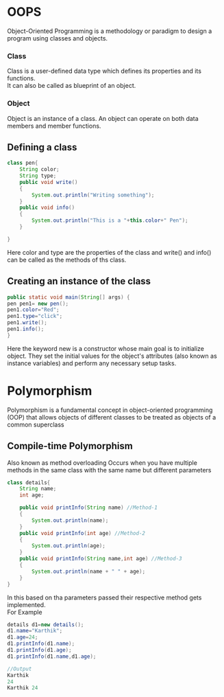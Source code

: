 # OOPS

Object-Oriented Programming is a methodology or paradigm to design a program using classes and objects.

### Class

Class is a user-defined data type which defines its properties and its functions.  
It can also be called as blueprint of an object.

### Object

Object is an instance of a class. An object can operate on both data members and member functions.

## Defining a class

```java
class pen{
    String color;
    String type;
    public void write()
    {
        System.out.println("Writing something");
    }
    public void info()
    {
        System.out.println("This is a "+this.color+" Pen");
    }

}
```

Here color and type are the properties of the class and write() and info() can be called as the methods of ths class.

## Creating an instance of the class

```java
public static void main(String[] args) {
pen pen1= new pen();
pen1.color="Red";
pen1.type="click";
pen1.write();
pen1.info();
}
```

Here the keyword new is a constructor whose main goal is to initialize object. They set the initial values for the object's attributes (also known as instance variables) and perform any necessary setup tasks.

# Polymorphism

Polymorphism is a fundamental concept in object-oriented programming (OOP) that allows objects of different classes to be treated as objects of a common superclass

## Compile-time Polymorphism

Also known as method overloading
Occurs when you have multiple methods in the same class with the same name but different parameters

```java
class details{
    String name;
    int age;

    public void printInfo(String name) //Method-1
    {
        System.out.println(name);
    }
    public void printInfo(int age) //Method-2
    {
        System.out.println(age);
    }
    public void printInfo(String name,int age) //Method-3
    {
        System.out.println(name + " " + age);
    }
}
```

In this based on tha parameters passed their respective method gets implemented.  
For Example

```java
details d1=new details();
d1.name="Karthik";
d1.age=24;
d1.printInfo(d1.name);
d1.printInfo(d1.age);
d1.printInfo(d1.name,d1.age);

//Output
Karthik
24
Karthik 24
```
